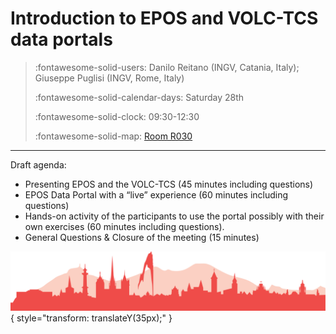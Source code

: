 # Introduction to EPOS and VOLC-TCS data portals

> :fontawesome-solid-users: Danilo Reitano (INGV, Catania, Italy); Giuseppe Puglisi (INGV, Rome, Italy)
> 
> :fontawesome-solid-calendar-days: Saturday 28th
> 
> :fontawesome-solid-clock: 09:30-12:30
> 
> :fontawesome-solid-map: [Room R030](maps_venue.md#__tabbed_2_1)

--- 

Draft agenda:

- Presenting EPOS and the VOLC-TCS (45 minutes including questions)
- EPOS Data Portal with a “live” experience (60 minutes including questions)
- Hands-on activity of the participants to use the portal possibly with their own exercises (60 minutes including questions).
- General Questions & Closure of the meeting (15 minutes)


![Footer](img/footer.png){  style="transform: translateY(35px);" }